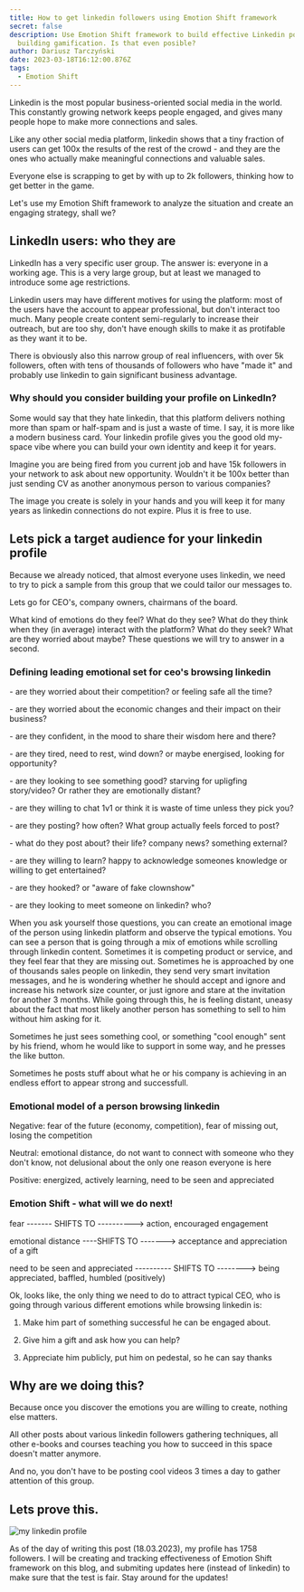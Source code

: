 ```yaml
---
title: How to get linkedin followers using Emotion Shift framework
secret: false
description: Use Emotion Shift framework to build effective Linkedin post
  building gamification. Is that even posible?
author: Dariusz Tarczyński
date: 2023-03-18T16:12:00.876Z
tags:
  - Emotion Shift
---
```

Linkedin is the most popular business-oriented social media in the world. This constantly growing network keeps people engaged, and gives many people hope to make more connections and sales.

L﻿ike any other social media platform, linkedin shows that a tiny fraction of users can get 100x the results of the rest of the crowd - and they are the ones who actually make meaningful connections and valuable sales.

E﻿veryone else is scrapping to get by with up to 2k followers, thinking how to get better in the game.

L﻿et's use my Emotion Shift framework to analyze the situation and create an engaging strategy, shall we?

## L﻿inkedIn users: who they are

L﻿inkedIn has a very specific user group. The answer is: everyone in a working age. This is a very large group, but at least we managed to introduce some age restrictions.

L﻿inkedin users may have different motives for using the platform: most of the users have the account to appear professional, but don't interact too much. Many people create content semi-regularly to increase their outreach, but are too shy, don't have enough skills to make it as protifable as they want it to be.

T﻿here is obviously also this narrow group of real influencers, with over 5k followers, often with tens of thousands of followers who have "made it" and probably use linkedin to gain significant business advantage.

### Why should you consider building your profile on LinkedIn?

S﻿ome would say that they hate linkedin, that this platform delivers nothing more than spam or half-spam and is just a waste of time. I say, it is more like a modern business card. Your linkedin profile gives you the good old my-space vibe where you can build your own identity and keep it for years.

I﻿magine you are being fired from you current job and have 15k followers in your network to ask about new opportunity. Wouldn't it be 100x better than just sending CV as another anonymous person to various companies?

T﻿he image you create is solely in your hands and you will keep it  for many years as linkedin connections do not expire. Plus it is free to use.

## L﻿ets pick a target audience for your linkedin profile

B﻿ecause we already noticed, that almost everyone uses linkedin, we need to try to pick a sample from this group that we could tailor our messages to.

L﻿ets go for CEO's, company owners, chairmans of the board.

W﻿hat kind of emotions do they feel? What do they see? What do they think when they (in average) interact with the platform? What do they seek? What are they worried about maybe? These questions we will try to answer in a second.

### D﻿efining leading emotional set for ceo's browsing linkedin

\-﻿ are they worried about their competition? or feeling safe all the time?

\-﻿ are they worried about the economic changes and their impact on their business?

\-﻿ are they confident, in the mood to share their wisdom here and there? 

\-﻿ are they tired, need to rest, wind down? or maybe energised, looking for opportunity?

\-﻿ are they looking to see something good? starving for upligfing story/video? Or rather they are emotionally distant?

\-﻿ are they willing to chat 1v1 or think it is waste of time unless they pick you?

\-﻿ are they posting? how often? What group actually feels forced to post?

\-﻿ what do they post about? their life? company news? something external?

\-﻿ are they willing to learn? happy to acknowledge someones knowledge or willing to get entertained?

\-﻿ are they hooked? or "aware of fake clownshow"

\-﻿ are they looking to meet someone on linkedin? who?



When you ask yourself those questions, you can create an emotional image of the person using linkedin platform and observe the typical emotions. You can see a person that is going through a mix of emotions while scrolling through linkedin content. Sometimes it is competing product or service, and they feel fear that they are missing out. Sometimes he is approached by one of thousands sales people on linkedin, they send very smart invitation messages, and he is wondering whether he should accept and ignore and increase his network size counter, or just ignore and stare at the invitation for another 3 months. While going through this, he is feeling distant, uneasy about the fact that most likely another person has something to sell to him without him asking for it.

Sometimes he just sees something cool, or something "cool enough" sent by his friend, whom he would like to support in some way, and he presses the like button.

Sometimes he posts stuff about what he or his company is achieving in an endless effort to appear strong and successfull.

### Emotional model of a person browsing linkedin

N﻿egative: fear of the future (economy, competition), fear of missing out, losing the competition

N﻿eutral: emotional distance, do not want to connect with someone who they don't know, not delusional about the only one reason everyone is here

P﻿ositive: energized, actively learning, need to be seen and appreciated



### Emotion Shift - what will we do next!

fear  ------- SHIFTS TO ----------> action, encouraged engagement

emotional distance ----SHIFTS TO -------> acceptance and appreciation of a gift

need to be seen and appreciated ---------- SHIFTS TO --------> being appreciated, baffled, humbled (positively)



Ok, looks like, the only thing we need to do to attract typical CEO, who is going through various different emotions while browsing linkedin is:

1. Make him part of something successful he can be engaged about.

2. Give him a gift and ask how you can help?

3. Appreciate him publicly, put him on pedestal, so he can say thanks



## Why are we doing this?

Because once you discover the emotions you are willing to create, nothing else matters.

All other posts about various linkedin followers gathering techniques, all other e-books and courses teaching you how to succeed in this space doesn't matter anymore.

And no, you don't have to be posting cool videos 3 times a day to gather attention of this group.



## Lets prove this.

![my linkedin profile ](/static/img/screenshot-2023-03-18-at-19.50.57.png)

As of the day of writing this post (18.03.2023), my profile has 1758 followers. I will be creating and tracking effectiveness of Emotion Shift framework on this blog, and submiting updates here (instead of linkedin) to make sure that the test is fair. Stay around for the updates!